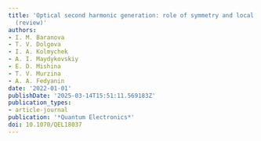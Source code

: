 ```yaml
---
title: 'Optical second harmonic generation: role of symmetry and local resonances
  (review)'
authors:
- I. M. Baranova
- T. V. Dolgova
- I. A. Kolmychek
- A. I. Maydykovskiy
- E. D. Mishina
- T. V. Murzina
- A. A. Fedyanin
date: '2022-01-01'
publishDate: '2025-03-14T15:51:11.569183Z'
publication_types:
- article-journal
publication: '*Quantum Electronics*'
doi: 10.1070/QEL18037
---
```

